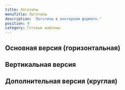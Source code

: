 ```yaml
---
title: Логотипы
menuTitle: Логотипы
description: 'Логотипы в векторном формате.'
position: 9
category: Готовые шаблоны
---
```


## Основная версия (горизонтальная)

## Вертикальная версия

## Дополнительная версия (круглая)

